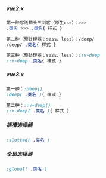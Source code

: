 ##### vue2.x

```css
第一种写法箭头三剑客（原生css）：>>>
.类名 >>> .类名{ 样式 }

第二种（预处理器：sass、less）：/deep/
/deep/ .类名{ 样式 }

第三种（预处理器：sass、less）：::v-deep
::v-deep .类名{ 样式 }
```

##### vue3.x

```css
第一种：:deep()
:deep( .类名 ){ 样式 }

第二种：::v-deep()
::v-deep( .类名 ){ 样式 }
```

##### 插槽选择器

```css
:slotted( .类名 )
```

##### 全局选择器

```css
:global( .类名 )
```